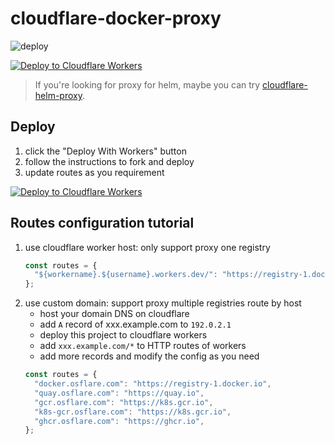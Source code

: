 # cloudflare-docker-proxy

![deploy](https://github.com/uxiaoshuiii/cloudflare-docker-proxy/actions/workflows/deploy.yaml/badge.svg)

[![Deploy to Cloudflare Workers](https://deploy.workers.cloudflare.com/button)](https://deploy.workers.cloudflare.com/?url=https://github.com/uxiaoshuiii/cloudflare-docker-proxy)

> If you're looking for proxy for helm, maybe you can try [cloudflare-helm-proxy](https://github.com/uxiaoshuiii/cloudflare-helm-proxy).

## Deploy

1. click the "Deploy With Workers" button
2. follow the instructions to fork and deploy
3. update routes as you requirement

[![Deploy to Cloudflare Workers](https://deploy.workers.cloudflare.com/button)](https://deploy.workers.cloudflare.com/?url=https://github.com/uxiaoshui/cloudflare-docker-proxy)

## Routes configuration tutorial

1. use cloudflare worker host: only support proxy one registry
   ```javascript
   const routes = {
     "${workername}.${username}.workers.dev/": "https://registry-1.docker.io",
   };
   ```
2. use custom domain: support proxy multiple registries route by host
   - host your domain DNS on cloudflare
   - add `A` record of xxx.example.com to `192.0.2.1`
   - deploy this project to cloudflare workers
   - add `xxx.example.com/*` to HTTP routes of workers
   - add more records and modify the config as you need
   ```javascript
   const routes = {
     "docker.osflare.com": "https://registry-1.docker.io",
     "quay.osflare.com": "https://quay.io",
     "gcr.osflare.com": "https://k8s.gcr.io",
     "k8s-gcr.osflare.com": "https://k8s.gcr.io",
     "ghcr.osflare.com": "https://ghcr.io",
   };
   ```

